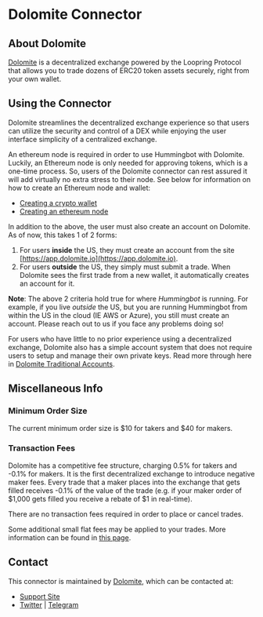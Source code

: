# Dolomite Connector

## About Dolomite

[Dolomite](https://beta.dolomite.io/exchange) is a decentralized exchange powered by the Loopring Protocol that allows you to trade dozens of ERC20 token assets securely, right from your own wallet.


## Using the Connector

Dolomite streamlines the decentralized exchange experience so that users can utilize the security and control of a DEX while enjoying the user interface simplicity of a centralized exchange.

An ethereum node is required in order to use Hummingbot with Dolomite. Luckily, an Ethereum node is only needed for approving tokens, which is a one-time process. So, users of the Dolomite connector can rest assured it will add virtually no extra stress to their node. See below for information on how to create an Ethereum node and wallet:

* [Creating a crypto wallet](/advanced/wallet)
* [Creating an ethereum node](/advanced/node)

In addition to the above, the user must also create an account on Dolomite. As of now, this takes 1 of 2 forms:
1) For users **inside** the US, they must create an account from the site [https://app.dolomite.io](https://app.dolomite.io).
2) For users **outside** the US, they simply must submit a trade. When Dolomite sees the first trade from a new wallet, it automatically creates an account for it.

**Note**: The above 2 criteria hold true for where *Hummingbot* is running. For example, if you live *outside* the US, but you are running Hummingbot from within the US in the cloud (IE AWS or Azure), you still must create an account. Please reach out to us if you face any problems doing so!

For users who have little to no prior experience using a decentralized exchange, Dolomite also has a simple account system that does not require users to setup and manage their own private keys.  Read more through here in [Dolomite Traditional Accounts](https://dolomite.io/support/noncustodial-accounts).


## Miscellaneous Info

### Minimum Order Size

The current minimum order size is $10 for takers and $40 for makers.

### Transaction Fees

Dolomite has a competitive fee structure, charging 0.5% for takers and -0.1% for makers. It is the first decentralized exchange to introduce negative maker fees. Every trade that a maker places into the exchange that gets filled receives -0.1% of the value of the trade (e.g. if your maker order of $1,000 gets filled you receive a rebate of $1 in real-time).

There are no transaction fees required in order to place or cancel trades.

Some additional small flat fees may be applied to your trades. More information can be found in [this page](https://dolomite.io/support/fees).


## Contact

This connector is maintained by [Dolomite](https://beta.dolomite.io/), which can be contacted at:

- [Support Site](https://dolomite.io/support)
- [Twitter](https://twitter.com/dolomite_io?lang=en) | [Telegram](https://t.me/dolomite_official)